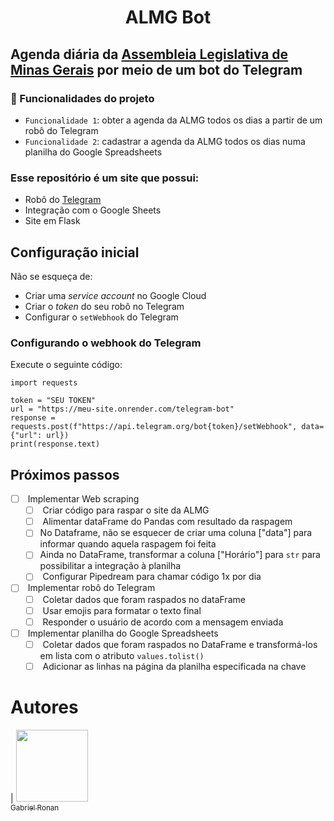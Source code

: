 <h1 align="center"> ALMG Bot </h1>

Agenda diária da [Assembleia Legislativa de Minas Gerais](https://www.almg.gov.br/comunicacao/agenda/) por meio de um bot do Telegram
-------------------------------------------------------------------------------------------------------------------------------------
### :hammer: Funcionalidades do projeto

- `Funcionalidade 1`: obter a agenda da ALMG todos os dias a partir de um robô do Telegram
- `Funcionalidade 2`: cadastrar a agenda da ALMG todos os dias numa planilha do Google Spreadsheets

### Esse repositório é um site que possui:

-   Robô do [Telegram](https://telegram.org/)
-   Integração com o Google Sheets
-   Site em Flask

[](https://github.com/turicas/site-teste/blob/main/README.md#configura%C3%A7%C3%A3o-inicial)Configuração inicial
----------------------------------------------------------------------------------------------------------------

Não se esqueça de:

-   Criar uma *service account* no Google Cloud
-   Criar o *token* do seu robô no Telegram
-   Configurar o `setWebhook` do Telegram

### [](https://github.com/turicas/site-teste/blob/main/README.md#configurando-o-webhook-do-telegram)Configurando o webhook do Telegram

Execute o seguinte código:

```
import requests

token = "SEU TOKEN"
url = "https://meu-site.onrender.com/telegram-bot"
response = requests.post(f"https://api.telegram.org/bot{token}/setWebhook", data={"url": url})
print(response.text)

```

[](https://github.com/turicas/site-teste/blob/main/README.md#pr%C3%B3ximos-passos)Próximos passos
-------------------------------------------------------------------------------------------------

-   [ ]  Implementar Web scraping
    -   [ ]  Criar código para raspar o site da ALMG
    -   [ ]  Alimentar dataFrame do Pandas com resultado da raspagem
    -   [ ]  No Dataframe, não se esquecer de criar uma coluna ["data"] para informar quando aquela raspagem foi feita
    -   [ ] Ainda no DataFrame, transformar a coluna ["Horário"] para `str` para possibilitar a integração à planilha
    -   [ ]  Configurar Pipedream para chamar código 1x por dia
-   [ ]  Implementar robô do Telegram
    -   [ ]  Coletar dados que foram raspados no dataFrame
    -   [ ]  Usar emojis para formatar o texto final
    -   [ ]  Responder o usuário de acordo com a mensagem enviada
-   [ ]  Implementar planilha do Google Spreadsheets
    -   [ ]  Coletar dados que foram raspados no DataFrame e transformá-los em lista com o atributo `values.tolist()`
    -   [ ]  Adicionar as linhas na página da planilha especificada na chave

# Autores
| [<img src="https://avatars.githubusercontent.com/u/114266038?s=96&v=4" width=115><br><sub>Gabriel Ronan</sub>](https://github.com/gabrielronan11)
